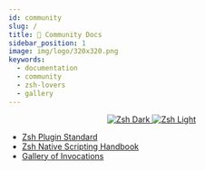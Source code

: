 ```yaml
---
id: community
slug: /
title: 👥 Community Docs
sidebar_position: 1
image: img/logo/320x320.png
keywords:
  - documentation
  - community
  - zsh-lovers
  - gallery
---
```


<p align="center">
  <a href="#gh-dark-mode-only">
    <img className="ScreenView" src="/img/zsh/zsh1.png" alt="Zsh Dark" />
  </a>
  <a href="#gh-light-mode-only">
    <img className="ScreenView" src="/img/zsh/zsh2.png" alt="Zsh Light" />
  </a>
</p>
<ul>
  <li>
    <a href="/community/zsh_plugin_standard">Zsh Plugin Standard</a>
  </li>
  <li>
    <a href="/community/zsh_handbook">Zsh Native Scripting Handbook</a>
  </li>
  <li>
    <a href="/community/gallery/collection">Gallery of Invocations</a>
  </li>
</ul>
